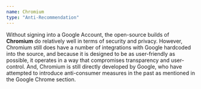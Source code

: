 ```yaml
---
name: Chromium
type: "Anti-Recommendation"
---
```

Without signing into a Google Account, the open-source builds of **Chromium** do relatively well in terms of security and privacy. However, Chromium still does have a number of integrations with Google hardcoded into the source, and because it is designed to be as user-friendly as possible, it operates in a way that compromises transparency and user-control. And, Chromium is still directly developed by Google, who have attempted to introduce anti-consumer measures in the past as mentioned in the Google Chrome section.
